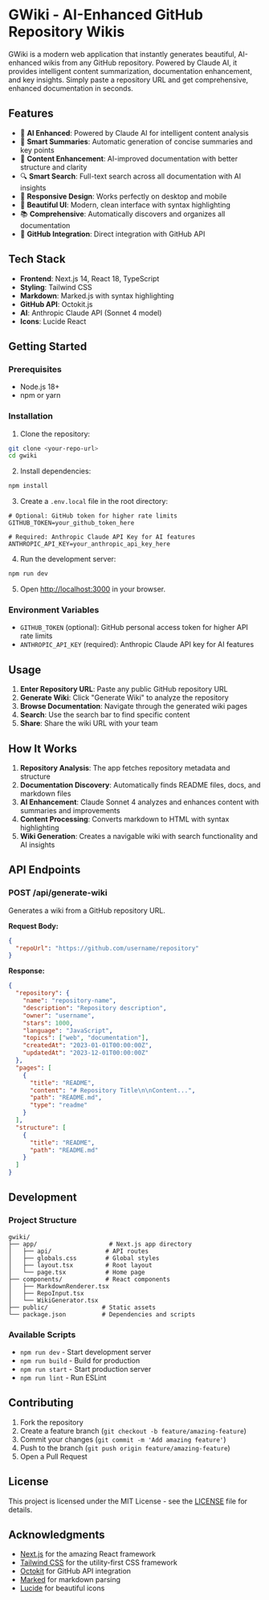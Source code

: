 # GWiki - AI-Enhanced GitHub Repository Wikis

GWiki is a modern web application that instantly generates beautiful, AI-enhanced wikis from any GitHub repository. Powered by Claude AI, it provides intelligent content summarization, documentation enhancement, and key insights. Simply paste a repository URL and get comprehensive, enhanced documentation in seconds.

## Features

- 🤖 **AI Enhanced**: Powered by Claude AI for intelligent content analysis
- 📝 **Smart Summaries**: Automatic generation of concise summaries and key points
- 🔧 **Content Enhancement**: AI-improved documentation with better structure and clarity
- 🔍 **Smart Search**: Full-text search across all documentation with AI insights
- 📱 **Responsive Design**: Works perfectly on desktop and mobile
- 🎨 **Beautiful UI**: Modern, clean interface with syntax highlighting
- 📚 **Comprehensive**: Automatically discovers and organizes all documentation
- 🔗 **GitHub Integration**: Direct integration with GitHub API

## Tech Stack

- **Frontend**: Next.js 14, React 18, TypeScript
- **Styling**: Tailwind CSS
- **Markdown**: Marked.js with syntax highlighting
- **GitHub API**: Octokit.js
- **AI**: Anthropic Claude API (Sonnet 4 model)
- **Icons**: Lucide React

## Getting Started

### Prerequisites

- Node.js 18+ 
- npm or yarn

### Installation

1. Clone the repository:
```bash
git clone <your-repo-url>
cd gwiki
```

2. Install dependencies:
```bash
npm install
```

3. Create a `.env.local` file in the root directory:
```env
# Optional: GitHub token for higher rate limits
GITHUB_TOKEN=your_github_token_here

# Required: Anthropic Claude API Key for AI features
ANTHROPIC_API_KEY=your_anthropic_api_key_here
```

4. Run the development server:
```bash
npm run dev
```

5. Open [http://localhost:3000](http://localhost:3000) in your browser.

### Environment Variables

- `GITHUB_TOKEN` (optional): GitHub personal access token for higher API rate limits
- `ANTHROPIC_API_KEY` (required): Anthropic Claude API key for AI features

## Usage

1. **Enter Repository URL**: Paste any public GitHub repository URL
2. **Generate Wiki**: Click "Generate Wiki" to analyze the repository
3. **Browse Documentation**: Navigate through the generated wiki pages
4. **Search**: Use the search bar to find specific content
5. **Share**: Share the wiki URL with your team

## How It Works

1. **Repository Analysis**: The app fetches repository metadata and structure
2. **Documentation Discovery**: Automatically finds README files, docs, and markdown files
3. **AI Enhancement**: Claude Sonnet 4 analyzes and enhances content with summaries and improvements
4. **Content Processing**: Converts markdown to HTML with syntax highlighting
5. **Wiki Generation**: Creates a navigable wiki with search functionality and AI insights

## API Endpoints

### POST /api/generate-wiki

Generates a wiki from a GitHub repository URL.

**Request Body:**
```json
{
  "repoUrl": "https://github.com/username/repository"
}
```

**Response:**
```json
{
  "repository": {
    "name": "repository-name",
    "description": "Repository description",
    "owner": "username",
    "stars": 1000,
    "language": "JavaScript",
    "topics": ["web", "documentation"],
    "createdAt": "2023-01-01T00:00:00Z",
    "updatedAt": "2023-12-01T00:00:00Z"
  },
  "pages": [
    {
      "title": "README",
      "content": "# Repository Title\n\nContent...",
      "path": "README.md",
      "type": "readme"
    }
  ],
  "structure": [
    {
      "title": "README",
      "path": "README.md"
    }
  ]
}
```

## Development

### Project Structure

```
gwiki/
├── app/                    # Next.js app directory
│   ├── api/               # API routes
│   ├── globals.css        # Global styles
│   ├── layout.tsx         # Root layout
│   └── page.tsx           # Home page
├── components/            # React components
│   ├── MarkdownRenderer.tsx
│   ├── RepoInput.tsx
│   └── WikiGenerator.tsx
├── public/               # Static assets
└── package.json          # Dependencies and scripts
```

### Available Scripts

- `npm run dev` - Start development server
- `npm run build` - Build for production
- `npm run start` - Start production server
- `npm run lint` - Run ESLint

## Contributing

1. Fork the repository
2. Create a feature branch (`git checkout -b feature/amazing-feature`)
3. Commit your changes (`git commit -m 'Add amazing feature'`)
4. Push to the branch (`git push origin feature/amazing-feature`)
5. Open a Pull Request

## License

This project is licensed under the MIT License - see the [LICENSE](LICENSE) file for details.

## Acknowledgments

- [Next.js](https://nextjs.org/) for the amazing React framework
- [Tailwind CSS](https://tailwindcss.com/) for the utility-first CSS framework
- [Octokit](https://octokit.github.io/) for GitHub API integration
- [Marked](https://marked.js.org/) for markdown parsing
- [Lucide](https://lucide.dev/) for beautiful icons 